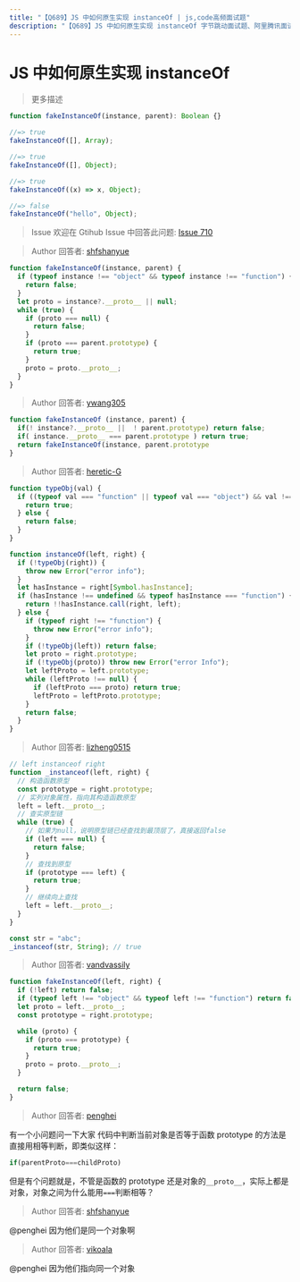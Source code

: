 ```yaml
---
title: "【Q689】JS 中如何原生实现 instanceOf | js,code高频面试题"
description: "【Q689】JS 中如何原生实现 instanceOf 字节跳动面试题、阿里腾讯面试题、美团小米面试题。"
---
```


# JS 中如何原生实现 instanceOf

> 更多描述

```js
function fakeInstanceOf(instance, parent): Boolean {}

//=> true
fakeInstanceOf([], Array);

//=> true
fakeInstanceOf([], Object);

//=> true
fakeInstanceOf((x) => x, Object);

//=> false
fakeInstanceOf("hello", Object);
```

> Issue
> 欢迎在 Gtihub Issue 中回答此问题: [Issue 710](https://github.com/shfshanyue/Daily-Question/issues/710)

> Author
> 回答者: [shfshanyue](https://github.com/shfshanyue)

```js
function fakeInstanceOf(instance, parent) {
  if (typeof instance !== "object" && typeof instance !== "function") {
    return false;
  }
  let proto = instance?.__proto__ || null;
  while (true) {
    if (proto === null) {
      return false;
    }
    if (proto === parent.prototype) {
      return true;
    }
    proto = proto.__proto__;
  }
}
```

> Author
> 回答者: [ywang305](https://github.com/ywang305)

```js
function fakeInstanceOf (instance, parent) {
  if(! instance?.__proto__ ||  ! parent.prototype) return false;
  if( instance.__proto__ === parent.prototype ) return true;
  return fakeInstanceOf(instance, parent.prototype
}
```

> Author
> 回答者: [heretic-G](https://github.com/heretic-G)

```javascript
function typeObj(val) {
  if ((typeof val === "function" || typeof val === "object") && val !== null) {
    return true;
  } else {
    return false;
  }
}

function instanceOf(left, right) {
  if (!typeObj(right)) {
    throw new Error("error info");
  }
  let hasInstance = right[Symbol.hasInstance];
  if (hasInstance !== undefined && typeof hasInstance === "function") {
    return !!hasInstance.call(right, left);
  } else {
    if (typeof right !== "function") {
      throw new Error("error info");
    }
    if (!typeObj(left)) return false;
    let proto = right.prototype;
    if (!typeObj(proto)) throw new Error("error Info");
    let leftProto = left.prototype;
    while (leftProto !== null) {
      if (leftProto === proto) return true;
      leftProto = leftProto.prototype;
    }
    return false;
  }
}
```

> Author
> 回答者: [lizheng0515](https://github.com/lizheng0515)

```js
// left instanceof right
function _instanceof(left, right) {
  // 构造函数原型
  const prototype = right.prototype;
  // 实列对象属性，指向其构造函数原型
  left = left.__proto__;
  // 查实原型链
  while (true) {
    // 如果为null，说明原型链已经查找到最顶层了，真接返回false
    if (left === null) {
      return false;
    }
    // 查找到原型
    if (prototype === left) {
      return true;
    }
    // 继续向上查找
    left = left.__proto__;
  }
}

const str = "abc";
_instanceof(str, String); // true
```

> Author
> 回答者: [vandvassily](https://github.com/vandvassily)

```js
function fakeInstanceOf(left, right) {
  if (!left) return false;
  if (typeof left !== "object" && typeof left !== "function") return false;
  let proto = left.__proto__;
  const prototype = right.prototype;

  while (proto) {
    if (proto === prototype) {
      return true;
    }
    proto = proto.__proto__;
  }

  return false;
}
```

> Author
> 回答者: [penghei](https://github.com/penghei)

有一个小问题问一下大家
代码中判断当前对象是否等于函数 prototype 的方法是直接用相等判断，即类似这样：

```js
if(parentProto===childProto)
```

但是有个问题就是，不管是函数的 prototype 还是对象的`__proto__`，实际上都是对象，对象之间为什么能用`===`判断相等？

> Author
> 回答者: [shfshanyue](https://github.com/shfshanyue)

@penghei 因为他们是同一个对象啊

> Author
> 回答者: [vikoala](https://github.com/vikoala)

@penghei 因为他们指向同一个对象
